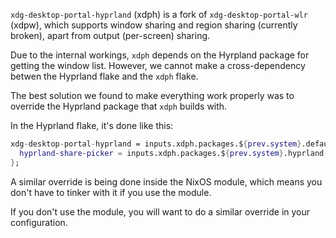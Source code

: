 `xdg-desktop-portal-hyprland` (xdph) is a fork of `xdg-desktop-portal-wlr`
(xdpw), which supports window sharing and region sharing (currently broken),
apart from output (per-screen) sharing.

Due to the internal workings, `xdph` depends on the Hyrpland package for
getting the window list. However, we cannot make a cross-dependency betwen
the Hyprland flake and the `xdph` flake.

The best solution we found to make everything work properly was to override
the Hyprland package that `xdph` builds with.

In the Hyprland flake, it's done like this:
```nix
xdg-desktop-portal-hyprland = inputs.xdph.packages.${prev.system}.default.override {
  hyprland-share-picker = inputs.xdph.packages.${prev.system}.hyprland-share-picker.override {inherit hyprland;};
};
```

A similar override is being done inside the NixOS module, which means you don't
have to tinker with it if you use the module.

If you don't use the module, you will want to do a similar override in your
configuration.
